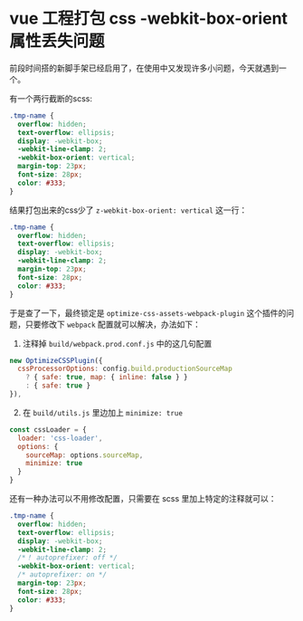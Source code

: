 # vue 工程打包 css -webkit-box-orient 属性丢失问题

前段时间搭的新脚手架已经启用了，在使用中又发现许多小问题，今天就遇到一个。


有一个两行截断的scss:
```css
.tmp-name {
  overflow: hidden;
  text-overflow: ellipsis;
  display: -webkit-box;
  -webkit-line-clamp: 2;
  -webkit-box-orient: vertical;
  margin-top: 23px;
  font-size: 28px;
  color: #333;
}
```
结果打包出来的css少了 `z-webkit-box-orient: vertical` 这一行：
```css
.tmp-name {
  overflow: hidden;
  text-overflow: ellipsis;
  display: -webkit-box;
  -webkit-line-clamp: 2;
  margin-top: 23px;
  font-size: 28px;
  color: #333;
}
```
于是查了一下，最终锁定是 `optimize-css-assets-webpack-plugin` 这个插件的问题，只要修改下 `webpack` 配置就可以解决，办法如下：

1. 注释掉 `build/webpack.prod.conf.js` 中的这几句配置
```javascript
new OptimizeCSSPlugin({
  cssProcessorOptions: config.build.productionSourceMap
    ? { safe: true, map: { inline: false } }
    : { safe: true }
}),
```
2. 在 `build/utils.js` 里边加上 `minimize: true`
```javascript
const cssLoader = {
  loader: 'css-loader',
  options: {
    sourceMap: options.sourceMap,
    minimize: true
  }
}
```

还有一种办法可以不用修改配置，只需要在 scss 里加上特定的注释就可以：
```css
.tmp-name {
  overflow: hidden;
  text-overflow: ellipsis;
  display: -webkit-box;
  -webkit-line-clamp: 2;
  /*！ autoprefixer: off */
  -webkit-box-orient: vertical;
  /* autoprefixer: on */
  margin-top: 23px;
  font-size: 28px;
  color: #333;
}
```
